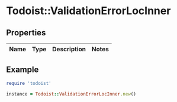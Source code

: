 # Todoist::ValidationErrorLocInner

## Properties

| Name | Type | Description | Notes |
| ---- | ---- | ----------- | ----- |

## Example

```ruby
require 'todoist'

instance = Todoist::ValidationErrorLocInner.new()
```

